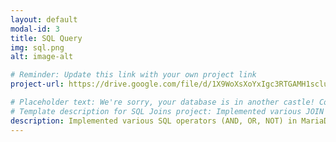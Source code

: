 ```yaml
---
layout: default
modal-id: 3
title: SQL Query
img: sql.png
alt: image-alt

# Reminder: Update this link with your own project link
project-url: https://drive.google.com/file/d/1X9WoXsXoYxIgc3RTGAMH1sclujMk9Asu/view?usp=sharing

# Placeholder text: We're sorry, your database is in another castle! Coming Soon! 
# Template description for SQL Joins project: Implemented various JOIN commands (inner, left, right, self, and cross) in MySQL, utilizing UNION and UNION ALL to efficiently combine and query data from multiple tables. 
description: Implemented various SQL operators (AND, OR, NOT) in MariaDB to retrieve data from multiple tables, filtering for multiple conditions.
---
```

